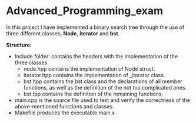 # Advanced_Programming_exam

In this project I have implemented a binary search tree through the use of three different classes, **Node**, **iterator** and **bst**.

**Structure:** 
* Include folder: contains the headers with the implementation of the three classes.
  * node.hpp contains the implementation of Node struct.
  * iterator.hpp contains the implementation of _iterator class.
  * bst.hpp contains the bst class and the declarations of all member functions, as well as the definition of the not too complicated ones.
  * bst.tpp contains the definition of the remaining functions.
* main.cpp is the source file used to test and verify the correctness of the above-mentioned functions and classes.
* Makefile produces the executable main.x
